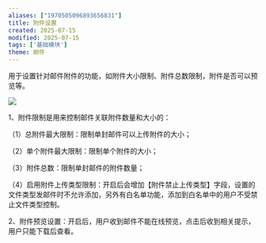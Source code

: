 ```yaml
---
aliases: ["1970505096893656831"]
title: 附件设置
created: 2025-07-15
modified: 2025-07-15
tags: ['基础模块']
theme: 邮件
---
```


用于设置针对邮件附件的功能，如附件大小限制、附件总数限制，附件是否可以预览等。

![](https://myhelpdoc.oss-cn-heyuan.aliyuncs.com/mdimages/6c5b1b84455ff8473cf3c77e2829a595.jpg)

1、附件限制是用来控制邮件关联附件数量和大小的：

（1）总附件最大限制：限制单封邮件可以上传附件的大小；

（2）单个附件最大限制：限制单个附件的大小；

（3）附件总数：限制单封邮件的附件数量；

（4）启用附件上传类型限制：开启后会增加【附件禁止上传类型】字段，设置的文件类型发邮件时不允许添加，另外有白名单功能，添加到白名单中的用户不受禁止文件类型控制。

2、附件预览设置：开启后，用户收到邮件不能在线预览，点击后收到相关提示，用户只能下载后查看。


